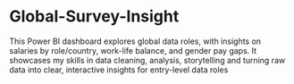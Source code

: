 # Global-Survey-Insight
This Power BI dashboard explores global data roles, with insights on salaries by role/country, work-life balance, and gender pay gaps. It showcases my skills in data cleaning, analysis, storytelling and turning raw data into clear, interactive insights for entry-level data roles
